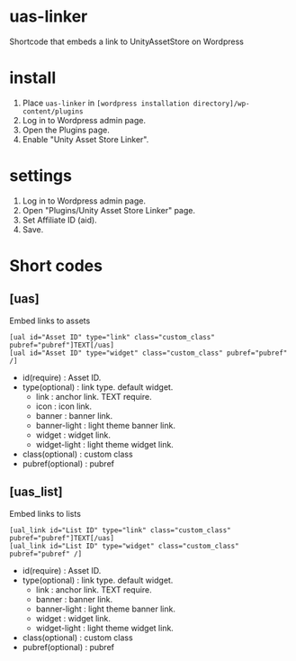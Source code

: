 # uas-linker
Shortcode that embeds a link to UnityAssetStore on Wordpress

# install

1. Place ```uas-linker``` in ```[wordpress installation directory]/wp-content/plugins```
2. Log in to Wordpress admin page.
3. Open the Plugins page.
4. Enable "Unity Asset Store Linker".

# settings

1. Log in to Wordpress admin page.
2. Open "Plugins/Unity Asset Store Linker" page.
3. Set Affiliate ID (aid).
4. Save.

# Short codes

## [uas]

Embed links to assets

```
[ual id="Asset ID" type="link" class="custom_class" pubref="pubref"]TEXT[/uas]
[ual id="Asset ID" type="widget" class="custom_class" pubref="pubref" /]
```

* id(require) : Asset ID.
* type(optional) : link type. default widget.
    * link : anchor link. TEXT require.
    * icon : icon link.
    * banner : banner link.
    * banner-light : light theme banner link.
    * widget : widget link.
    * widget-light : light theme widget link.
* class(optional) : custom class
* pubref(optional) : pubref

## [uas_list]

Embed links to lists

```
[ual_link id="List ID" type="link" class="custom_class" pubref="pubref"]TEXT[/uas]
[ual_link id="List ID" type="widget" class="custom_class" pubref="pubref" /]
```

* id(require) : Asset ID.
* type(optional) : link type. default widget.
    * link : anchor link. TEXT require.
    * banner : banner link.
    * banner-light : light theme banner link.
    * widget : widget link.
    * widget-light : light theme widget link.
* class(optional) : custom class
* pubref(optional) : pubref
